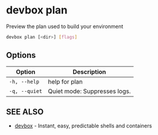 # devbox plan

Preview the plan used to build your environment

```bash
devbox plan [<dir>] [flags]
```

## Options

<!-- Markdown Table of Options -->
| Option | Description |
| --- | --- |
| `-h, --help` | help for plan |
| `-q, --quiet` | Quiet mode: Suppresses logs. |

## SEE ALSO

* [devbox](./devbox.md)	 - Instant, easy, predictable shells and containers

